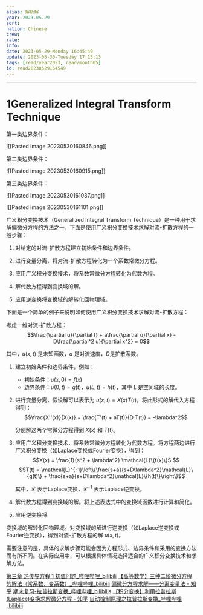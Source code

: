 ```yaml
---
alias: 解析解
year: 2023.05.29
sort: 
nation: Chinese
crew: 
rate: 
info: 
date: 2023-05-29-Monday 16:45:49
update: 2023-05-30-Tuesday 17:15:13
tags: [read/year2023, read/month05]
id: read20230529164549
---
```

---


# 1Generalized Integral Transform Technique

第一类边界条件：

![[Pasted image 20230530160846.png]]

第二类边界条件：

![[Pasted image 20230530160915.png]]

第三类边界条件：

![[Pasted image 20230530161037.png]]

![[Pasted image 20230530161101.png]]


广义积分变换技术（Generalized Integral Transform Technique）是一种用于求解偏微分方程的方法之一。下面是使用广义积分变换技术求解对流-扩散方程的一般步骤：

1. 对给定的对流-扩散方程建立初始条件和边界条件。

2. 进行变量分离，将对流-扩散方程转化为一个系数常微分方程。

3. 应用广义积分变换技术，将系数常微分方程转化为代数方程。

4. 解代数方程得到变换域的解。

5. 应用逆变换将变换域的解转化回物理域。

下面是一个简单的例子来说明如何使用广义积分变换技术求解对流-扩散方程：

考虑一维对流-扩散方程：
$$\frac{\partial u}{\partial t} + a\frac{\partial u}{\partial x} - D\frac{\partial^2 u}{\partial x^2} = 0$$

其中，$u(x,t)$ 是未知函数，$a$ 是对流速度，$D$是扩散系数。

1. 建立初始条件和边界条件，例如：
   - 初始条件：$u(x,0) = f(x)$
   - 边界条件：$u(0,t) = g(t)$，$u(L,t) = h(t)$，其中 $L$ 是空间域的长度。

2. 进行变量分离，假设解可以表示为 $u(x,t) = X(x)T(t)$。将此形式的解代入方程得到：
   $$\frac{X''(x)}{X(x)} = \frac{T'(t) + aT(t)}{D T(t)} = -\lambda^2$$

   分别解这两个常微分方程得到 $X(x)$ 和 $T(t)$。

3. 应用广义积分变换技术，将系数常微分方程转化为代数方程。将方程两边进行广义积分变换（如Laplace变换或Fourier变换），得到：
   $$X(x) = \frac{1}{s^2 + \lambda^2} \mathcal{L}\{f(x)\}S
   $$$$T(t) = \mathcal{L}^{-1}\left\{\frac{s+a}{s+D\lambda^2}\mathcal{L}\{g(t)\} + \frac{s+a}{s+D\lambda^2}\mathcal{L}\{h(t)\}\right\}$$

   其中，$\mathcal{L}$ 表示Laplace变换，$\mathcal{L}^{-1}$ 表示Laplace逆变换。

4. 解代数方程得到变换域的解。将上述表达式中的变换域函数进行计算和简化。

5. 应用逆变换将

变换域的解转化回物理域。对变换域的解进行逆变换（如Laplace逆变换或Fourier逆变换），得到对流-扩散方程的解 $u(x,t)$。

需要注意的是，具体的求解步骤可能会因为方程形式、边界条件和采用的变换方法而有所不同。在实际应用中，可以根据具体情况选择适合的广义积分变换技术和求解方法。

[第三章 热传导方程 1 初值问题\_哔哩哔哩\_bilibili](https://www.bilibili.com/video/BV117411m78E?p=11&vd_source=4f4f9eaa7c3c2df88a108df3464284bc)
[【高等数学】三种二阶微分方程的解法（常系数、变系数）\_哔哩哔哩\_bilibili](https://www.bilibili.com/video/BV1nN411X7H5/?spm_id_from=333.337.search-card.all.click&vd_source=4f4f9eaa7c3c2df88a108df3464284bc)
[偏微分方程求解——分离变量法 - 知乎](https://zhuanlan.zhihu.com/p/376107702)
[期末复习-拉普拉斯变换\_哔哩哔哩\_bilibili](https://www.bilibili.com/video/BV1gL411L7VS/?spm_id_from=333.337.search-card.all.click&vd_source=4f4f9eaa7c3c2df88a108df3464284bc)s
[【积分变换】利用拉普拉斯(Laplace)变换求解微分方程 - 知乎](https://zhuanlan.zhihu.com/p/579561439#:~:text=%E6%8B%89%E6%99%AE%E6%8B%89%E6%96%AF%E5%8F%98%E6%8D%A2%E5%8F%AF%E4%BB%A5%E6%8A%8A%E5%BE%AE%E5%88%86%E6%96%B9%E7%A8%8B%E8%BD%AC%E5%8C%96%E4%B8%BA%E4%BB%A3%E6%95%B0%E6%96%B9%E7%A8%8B%E3%80%82%20%E7%94%B1%E4%BA%8E%E7%8E%B0%E5%9C%A8%E6%98%AF%E5%9C%A8%E5%88%A9%E7%94%A8%E6%8B%89%E6%B0%8F%E5%8F%98%E6%8D%A2%E6%B1%82%E8%A7%A3%E5%BE%AE%E5%88%86%E6%96%B9%E7%A8%8B%EF%BC%8C%E6%89%80%E4%BB%A5%E6%88%91%E4%BB%AC%E6%9A%82%E6%97%B6%E4%B8%8D%E5%85%B3%E6%B3%A8%E6%8B%89%E6%99%AE%E6%8B%89%E6%96%AF%E5%8F%98%E6%8D%A2%E4%B8%AD%E6%AF%94%E8%BE%83%E7%BB%86%E8%8A%82%E7%9A%84%E6%96%B9%E9%9D%A2%E3%80%82%20%E5%88%A9%E7%94%A8%E6%8B%89%E6%B0%8F%E5%8F%98%E6%8D%A2%E8%A7%A3%E5%BE%AE%E5%88%86%E6%96%B9%E7%A8%8B%E7%9A%84%E5%9F%BA%E6%9C%AC%E6%96%B9%E6%B3%95%E5%B0%B1%E6%98%AF%20%E6%8A%8A%E4%BB%A5%20t%20%E4%B8%BA%E5%8F%98%E9%87%8F%E7%9A%84%E5%87%BD%E6%95%B0%E5%8F%98%E6%8D%A2%E5%88%B0%E4%BB%A5%20s%20%E4%B8%BA%E5%8F%98%E9%87%8F%E7%9A%84%E4%BB%A3%E6%95%B0%E5%87%BD%E6%95%B0,%E4%BA%86%E3%80%82%20%E6%9C%80%E5%90%8E%E5%86%8D%E5%88%A9%E7%94%A8%20%E6%8B%89%E6%99%AE%E6%8B%89%E6%96%AF%E9%80%86%E5%8F%98%E6%8D%A2%20%EF%BC%8C%E6%8A%8A%E5%85%B3%E4%BA%8E%20s%20%E7%9A%84%E5%87%BD%E6%95%B0%E5%8F%98%E6%8D%A2%E5%9B%9E%E5%85%B3%E4%BA%8E%20t%20%E7%9A%84%E5%87%BD%E6%95%B0%EF%BC%8C%E5%B0%B1%E5%AE%8C%E6%88%90%E4%BA%86%E5%BE%AE%E5%88%86%E6%96%B9%E7%A8%8B%E7%9A%84%E6%B1%82%E8%A7%A3%E3%80%82)
[自动控制原理之拉普拉斯变换\_哔哩哔哩\_bilibili](https://www.bilibili.com/video/BV1Zt4y1C7KB/?spm_id_from=autoNext&vd_source=4f4f9eaa7c3c2df88a108df3464284bc)